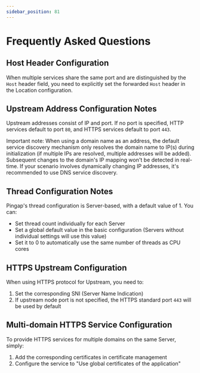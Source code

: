 ```yaml
---
sidebar_position: 81
---
```


# Frequently Asked Questions

## Host Header Configuration

When multiple services share the same port and are distinguished by the `Host` header field, you need to explicitly set the forwarded `Host` header in the Location configuration.

## Upstream Address Configuration Notes

Upstream addresses consist of IP and port. If no port is specified, HTTP services default to port `80`, and HTTPS services default to port `443`.

Important note: When using a domain name as an address, the default service discovery mechanism only resolves the domain name to IP(s) during initialization (if multiple IPs are resolved, multiple addresses will be added). Subsequent changes to the domain's IP mapping won't be detected in real-time. If your scenario involves dynamically changing IP addresses, it's recommended to use DNS service discovery.

## Thread Configuration Notes

Pingap's thread configuration is Server-based, with a default value of 1. You can:
- Set thread count individually for each Server
- Set a global default value in the basic configuration (Servers without individual settings will use this value)
- Set it to 0 to automatically use the same number of threads as CPU cores

## HTTPS Upstream Configuration

When using HTTPS protocol for Upstream, you need to:
1. Set the corresponding SNI (Server Name Indication)
2. If upstream node port is not specified, the HTTPS standard port `443` will be used by default

## Multi-domain HTTPS Service Configuration

To provide HTTPS services for multiple domains on the same Server, simply:
1. Add the corresponding certificates in certificate management
2. Configure the service to "Use global certificates of the application"
